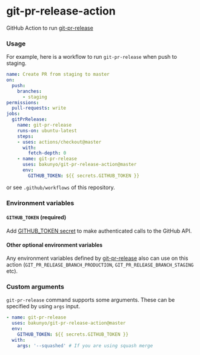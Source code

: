 # git-pr-release-action

GitHub Action to run [git-pr-release](https://github.com/motemen/git-pr-release)

### Usage

For example, here is a workflow to run `git-pr-release` when push to staging.

```yaml
name: Create PR from staging to master
on:
  push:
    branches:
      - staging
permissions:
  pull-requests: write
jobs:
  gitPrRelease:
    name: git-pr-release
    runs-on: ubuntu-latest
    steps:
    - uses: actions/checkout@master
      with:
        fetch-depth: 0
    - name: git-pr-release
      uses: bakunyo/git-pr-release-action@master
      env:
        GITHUB_TOKEN: ${{ secrets.GITHUB_TOKEN }}
```

or see `.github/workflows` of this repository.

### Environment variables

#### `GITHUB_TOKEN` (required)

Add [GITHUB_TOKEN secret](https://help.github.com/en/articles/virtual-environments-for-github-actions#github_token-secret) to make authenticated calls to the GitHub API.

#### Other optional environment variables

Any environment variables defined by [git-pr-release](https://github.com/motemen/git-pr-release) also can use on this action (`GIT_PR_RELEASE_BRANCH_PRODUCTION`, `GIT_PR_RELEASE_BRANCH_STAGING` etc).

### Custom arguments
`git-pr-release` command supports some arguments. These can be specified by using `args` input.

```yaml
- name: git-pr-release
  uses: bakunyo/git-pr-release-action@master
  env:
    GITHUB_TOKEN: ${{ secrets.GITHUB_TOKEN }}
  with:
    args: '--squashed' # If you are using squash merge
```
